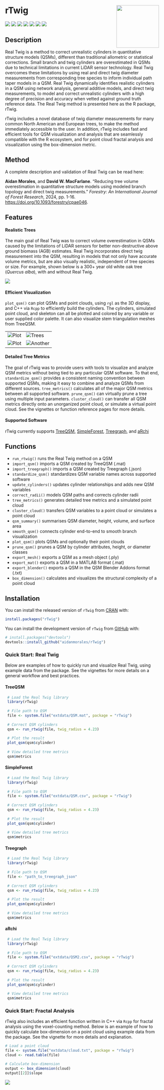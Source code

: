 
<!-- README.md is generated from README.Rmd. Please edit that file -->

# rTwig <img src="man/figures/logo.svg" align="right" height="139"/>

<!-- badges: start -->

[![](https://www.r-pkg.org/badges/version/rTwig)](https://cran.r-project.org/package=rTwig)
[![](https://aidanmorales.r-universe.dev/badges/rTwig)](https://aidanmorales.r-universe.dev)
[![](https://github.com/aidanmorales/rTwig/actions/workflows/R-CMD-check.yaml/badge.svg)](https://github.com/aidanmorales/rTwig/actions/workflows/R-CMD-check.yaml)
[![](https://img.shields.io/github/last-commit/aidanmorales/rTwig.svg)](https://github.com/aidanmorales/rTwig/commits/main)
[![](https://cranlogs.r-pkg.org/badges/grand-total/rTwig)](https://cran.r-project.org/package=rTwig)
[![](https://cranlogs.r-pkg.org/badges/last-month/rTwig)](https://cran.r-project.org/package=rTwig)
[![](https://img.shields.io/badge/license-GPL%20(%3E=%203)-orchid.svg)](https://cran.r-project.org/web/licenses/GPL-3)

<!-- badges: end -->

## Description

Real Twig is a method to correct unrealistic cylinders in quantitative
structure models (QSMs), different than traditional allometric or
statistical corrections. Small branch and twig cylinders are
overestimated in QSMs due to technical limitations in current LiDAR
sensor technology. Real Twig overcomes these limitations by using real
and direct twig diameter measurements from corresponding tree species to
inform individual path taper models in a QSM. Real Twig dynamically
identifies realistic cylinders in a QSM using network analysis, general
additive models, and direct twig measurements, to model and correct
unrealistic cylinders with a high degree of precision and accuracy when
vetted against ground truth reference data. The Real Twig method is
presented here as the R package, rTwig.

rTwig includes a novel database of twig diameter measurements for many
common North American and European trees, to make the method immediately
accessible to the user. In addition, rTwig includes fast and efficient
tools for QSM visualization and analysis that are seamlessly compatible
with the R ecosystem, and for point cloud fractal analysis and
visualization using the box-dimension metric.

## Method

A complete description and validation of Real Twig can be read here:

**Aidan Morales**, and **David W. MacFarlane**. “Reducing tree volume
overestimation in quantitative structure models using modeled branch
topology and direct twig measurements.” *Forestry: An International
Journal of Forest Research*, 2024, pp. 1-16.
<https://doi.org/10.1093/forestry/cpae046>.

## Features

#### Realistic Trees

The main goal of Real Twig was to correct volume overestimation in QSMs
caused by the limitations of LiDAR sensors for better non-destructive
above ground biomass (AGB) estimates. Real Twig incorporates direct twig
measurement into the QSM, resulting in models that not only have
accurate volume metrics, but are also visually realistic, independent of
tree species or size. For example, shown below is a 300+ year old white
oak tree (*Quercus alba*), with and without Real Twig.

<img src="man/figures/WO18_comparison.png"/>

#### Efficient Visualization

`plot_qsm()` can plot QSMs and point clouds, using `rgl` as the 3D
display, and C++ via `Rcpp` to efficiently build the cylinders. The
cylinders, simulated point cloud, and skeleton can all be plotted and
colored by any variable or user supplied color palette. It can also
visualize stem triangulation meshes from TreeQSM.

|                               |                                   |
|-------------------------------|-----------------------------------|
| ![Plot](man/figures/plot.gif) | ![Trees](man/figures/WO7.gif)     |
| ![Plot](man/figures/RO1.gif)  | ![Another](man/figures/stand.gif) |

#### Detailed Tree Metrics

The goal of rTwig was to provide users with tools to visualize and
analyze QSM metrics without being tied to any particular QSM software.
To that end, `standardize_qsm()` provides a consistent naming convention
between supported QSMs, making it easy to combine and analyze QSMs from
different sources. `tree_metrics()` calculates all of the major QSM
metrics between all supported software. `prune_qsm()` can virtually
prune a tree using multiple input parameters. `cluster_cloud()` can
transfer all QSM metrics directly onto an unorganized point cloud, or
simulate a virtual point cloud. See the vignettes or function reference
pages for more details.

#### Supported Software

rTwig currently supports
[TreeQSM](https://github.com/InverseTampere/TreeQSM),
[SimpleForest](https://www.simpleforest.org/),
[Treegraph](https://github.com/wanxinyang/treegraph), and
[aRchi](https://github.com/umr-amap/aRchi)

## Functions

- `run_rtwig()` runs the Real Twig method on a QSM
- `import_qsm()` imports a QSM created by TreeQSM (.mat)
- `import_treegraph()` imports a QSM created by Treegraph (.json)
- `standardize_qsm()` standardizes QSM variable names across supported
  software
- `update_cylinders()` updates cylinder relationships and adds new QSM
  variables
- `correct_radii()` models QSM paths and corrects cylinder radii
- `tree_metrics()` generates detailed tree metrics and a simulated point
  cloud
- `cluster_cloud()` transfers QSM variables to a point cloud or
  simulates a point cloud
- `qsm_summary()` summarises QSM diameter, height, volume, and surface
  area
- `smooth_qsm()` connects cylinder end-to-end to smooth branch
  visualization
- `plot_qsm()` plots QSMs and optionally their point clouds
- `prune_qsm()` prunes a QSM by cylinder attributes, height, or diameter
  classes
- `export_mesh()` exports a QSM as a mesh object (.ply)
- `export_mat()` exports a QSM in a MATLAB format (.mat)
- `export_blender()` exports a QSM in the QSM Blender Addons format
  (.txt)
- `box_dimension()` calculates and visualizes the structural complexity
  of a point cloud

## Installation

You can install the released version of `rTwig` from
[CRAN](https://cran.r-project.org/package=rTwig) with:

``` r
install.packages("rTwig")
```

You can install the development version of `rTwig` from
[GitHub](https://github.com/aidanmorales/rTwig) with:

``` r
# install.packages("devtools")
devtools::install_github("aidanmorales/rTwig")
```

### Quick Start: Real Twig

Below are examples of how to quickly run and visualize Real Twig, using
example data from the package. See the vignettes for more details on a
general workflow and best practices.

#### TreeQSM

``` r
 # Load the Real Twig library
 library(rTwig)
 
 # File path to QSM
 file <- system.file("extdata/QSM.mat", package = "rTwig")
 
 # Correct QSM cylinders
 qsm <- run_rtwig(file, twig_radius = 4.23)
 
 # Plot the result
 plot_qsm(qsm$cylinder)
 
 # View detailed tree metrics
 qsm$metrics
```

#### SimpleForest

``` r
 # Load the Real Twig library
 library(rTwig)
 
 # File path to QSM
 file <- system.file("extdata/QSM.csv", package = "rTwig")
 
 # Correct QSM cylinders
 qsm <- run_rtwig(file, twig_radius = 4.23)
 
 # Plot the result
 plot_qsm(qsm$cylinder)
 
 # View detailed tree metrics
 qsm$metrics
```

#### Treegraph

``` r
 # Load the Real Twig library
 library(rTwig)
 
 # File path to QSM
 file <- "path_to_treegraph_json"
 
 # Correct QSM cylinders
 qsm <- run_rtwig(file, twig_radius = 4.23)
 
 # Plot the result
 plot_qsm(qsm$cylinder)
 
 # View detailed tree metrics
 qsm$metrics
```

#### aRchi

``` r
 # Load the Real Twig library
 library(rTwig)
 
 # File path to QSM
 file <- system.file("extdata/QSM2.csv", package = "rTwig")
 
 # Correct QSM cylinders
 qsm <- run_rtwig(file, twig_radius = 4.23)
 
 # Plot the result
 plot_qsm(qsm$cylinder)
 
 # View detailed tree metrics
 qsm$metrics
```

### Quick Start: Fractal Analysis

rTwig also includes an efficient function written in C++ via `Rcpp` for
fractal analysis using the voxel-counting method. Below is an example of
how to quickly calculate box-dimension on a point cloud using example
data from the package. See the vignette for more details and
explanation.

``` r
# Load a point cloud
file <- system.file("extdata/cloud.txt", package = "rTwig")
cloud <- read.table(file)

# Calculate box-dimension
output <- box_dimension(cloud)
output[[2]]$slope
```

<img src="man/figures/box_dimension3d.png" align="center"/>
